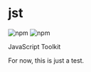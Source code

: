 # jst
![npm](https://img.shields.io/npm/v/@gameworker/jst.svg)
![npm](https://img.shields.io/npm/l/@gameworker/jst.svg)

JavaScript Toolkit

For now, this is just a test.
